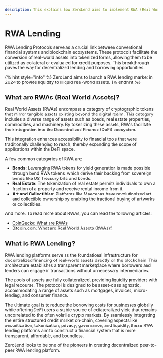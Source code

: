 ```yaml
---
description: This explains how ZeroLend aims to implement RWA (Real World Asset) Lending
---
```


# RWA Lending

RWA Lending Protocols serve as a crucial link between conventional financial systems and blockchain ecosystems. These protocols facilitate the conversion of real-world assets into tokenized forms, allowing them to be utilized as collateral or evaluated for credit purposes. This breakthrough paves the way for decentralized lending and borrowing opportunities.

{% hint style="info" %}
ZeroLend aims to launch a RWA lending market in 2024 to provide liquidity to illiquid real-world assets.
{% endhint %}

## What are RWAs (Real World Assets)?

Real World Assets (RWAs) encompass a category of cryptographic tokens that mirror tangible assets existing beyond the digital realm. This category includes a diverse range of assets such as bonds, real estate properties, commodities, and machinery. By tokenizing these assets, RWAs facilitate their integration into the Decentralized Finance (DeFi) ecosystem.&#x20;

This integration enhances accessibility to financial tools that were traditionally challenging to reach, thereby expanding the scope of applications within the DeFi space.

A few common categories of RWA are:

* **Bonds**: Leveraging RWA tokens for yield generation is made possible through bond RWA tokens, which derive their backing from sovereign bonds like US Treasury bills and bonds.&#x20;
* **Real Estate**: The tokenization of real estate permits individuals to own a fraction of a property and receive rental income from it.&#x20;
* **Art and Collectibles**: Platforms like Maecenas have revolutionized art and collectible ownership by enabling the fractional buying of artworks or collectibles.&#x20;

And more. To read more about RWAs, you can read the following articles:

* [CoinGecko: What are RWAs](https://www.coingecko.com/learn/what-are-real-world-assets-exploring-rwa-protocols)
* [Bitcoin.com: What are Real World Assets (RWAs)?](https://www.bitcoin.com/get-started/what-are-real-world-assets-rwa/)

## What is RWA Lending?

RWA lending platforms serve as the foundational infrastructure for decentralized financing of real-world assets directly on the blockchain. This architecture establishes a transparent marketplace where borrowers and lenders can engage in transactions without unnecessary intermediaries.&#x20;

The pools of assets are fully collateralized, providing liquidity providers with legal recourse. The protocol is designed to be asset-class agnostic, accommodating a range of assets such as mortgages, invoices, micro-lending, and consumer finance.&#x20;

The ultimate goal is to reduce the borrowing costs for businesses globally while offering DeFi users a stable source of collateralized yield that remains uncorrelated to the often volatile crypto markets. By seamlessly integrating the entire structured credit market on-chain, covering aspects like securitization, tokenization, privacy, governance, and liquidity, these RWA lending platforms aim to construct a financial system that is more transparent, affordable, and boundless.

ZeroLend looks to be one of the pioneers in creating decentralized peer-to-peer RWA lending platform.
